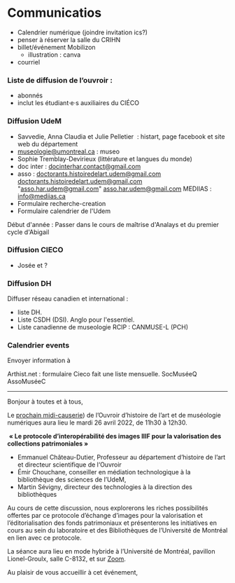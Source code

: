 # Communicatios

- Calendrier numérique  (joindre invitation ics?)
- penser à réserver la salle du CRIHN
- billet/événement Mobilizon
  - illustration : canva
- courriel 

### Liste de diffusion de l’ouvroir :

- abonnés 
- inclut les étudiant·e·s auxiliaires du CIÉCO

### Diffusion UdeM

- Savvedie, Anna Claudia et Julie Pelletier  : histart, page facebook et site web du département
- museologie@umontreal.ca : museo
- Sophie Tremblay-Devirieux (littérature et langues du monde)
- doc inter : [docinterhar.contact@gmail.com](mailto:docinterhart@gmail.com)
- asso : doctorants.histoiredelart.udem@gmail.com <doctorants.histoiredelart.udem@gmail.com> "asso.har.udem@gmail.com" <asso.har.udem@gmail.com> MEDIIAS : info@mediias.ca
- Formulaire recherche-creation
- Formulaire calendrier de l'Udem

Début d'année : Passer dans le cours de maîtrise d'Analays et du premier cycle d'Abigail

### Diffusion CIECO

- Josée et ? 

### Diffusion DH

Diffuser réseau canadien et international :

- liste DH. 
- Liste CSDH (DSI). Anglo pour l'essentiel.
- Liste canadienne de museologie RCIP : CANMUSE-L (PCH)

### Calendrier events

Envoyer information à 

Arthist.net : formulaire
Cieco fait une liste mensuelle.
SocMuséeQ 
AssoMuséeC 

---





Bonjour à toutes et à tous,

Le [prochain midi-causerie]()) de l’Ouvroir d’histoire de l’art et de  muséologie numériques aura lieu le mardi 26 avril 2022, de 11h30 à  12h30.

​	**« Le protocole d’interopérabilité des images IIIF pour la valorisation des collections patrimoniales »**

- Emmanuel Château-Dutier, Professeur au  département d’histoire de l’art et directeur scientifique de l‘Ouvroir 
- Émir Chouchane, conseiller en médiation technologique à la  bibliothèque des sciences de l’UdeM, 
- Martin  Sévigny, directeur des technologies à la direction des bibliothèques

Au cours de cette discussion, nous explorerons les riches possibilités  offertes par ce protocole d’échange d’images pour la valorisation et  l’éditorialisation des fonds patrimoniaux et présenterons les  initiatives en cours au sein du laboratoire et des Bibliothèques de  l’Université de Montréal en lien avec ce protocole.

La séance aura lieu en mode hybride à l’Université de Montréal, pavillon Lionel-Groulx, salle C-8132, et sur [Zoom]().

Au plaisir de vous accueillir à cet événement,
